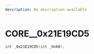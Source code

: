 ```yaml
---
description: No description available 
---
```


# CORE\__0x21E19CD5

```cpp
int _0x21E19CD5(int _Unk0);
```